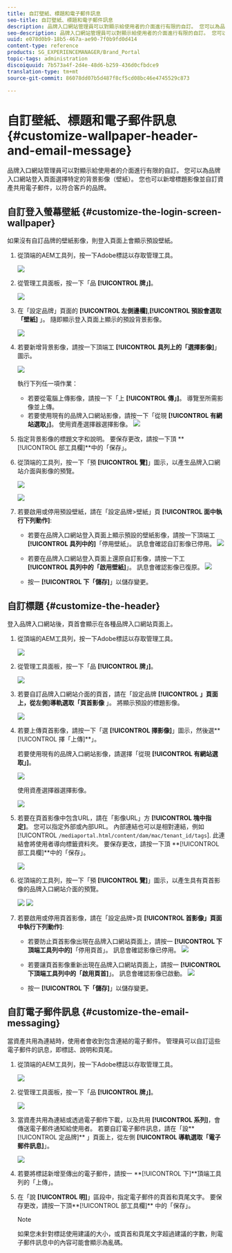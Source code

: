 ```yaml
---
title: 自訂壁紙、標題和電子郵件訊息
seo-title: 自訂壁紙、標題和電子郵件訊息
description: 品牌入口網站管理員可以對顯示給使用者的介面進行有限的自訂。 您可以為品牌入口網站登入頁面選擇特定的背景影像（壁紙）。 您也可以新增標題影像並自訂資產共用電子郵件，以符合客戶的品牌。
seo-description: 品牌入口網站管理員可以對顯示給使用者的介面進行有限的自訂。 您可以為品牌入口網站登入頁面選擇特定的背景影像（壁紙）。 您也可以新增標題影像並自訂資產共用電子郵件，以符合客戶的品牌。
uuid: e078d0b9-18b5-467a-ae90-7f0b9fd0d414
content-type: reference
products: SG_EXPERIENCEMANAGER/Brand_Portal
topic-tags: administration
discoiquuid: 7b573a4f-2d4e-48d6-b259-436d0cfbdce9
translation-type: tm+mt
source-git-commit: 86078dd07b5d487f8cf5cd08bc46e4745529c873

---
```



# 自訂壁紙、標題和電子郵件訊息 {#customize-wallpaper-header-and-email-message}

品牌入口網站管理員可以對顯示給使用者的介面進行有限的自訂。 您可以為品牌入口網站登入頁面選擇特定的背景影像（壁紙）。 您也可以新增標題影像並自訂資產共用電子郵件，以符合客戶的品牌。

## 自訂登入螢幕壁紙 {#customize-the-login-screen-wallpaper}

如果沒有自訂品牌的壁紙影像，則登入頁面上會顯示預設壁紙。

1. 從頂端的AEM工具列，按一下Adobe標誌以存取管理工具。

   ![](assets/aemlogo.png)

1. 從管理工具面板，按一下「品 **[!UICONTROL 牌」]**。


   ![](assets/admin-tools-panel-10.png)

1. 在「設定品牌」頁面的 **[!UICONTROL 左側邊欄]**,**[!UICONTROL &#x200B;預設會選取「壁紙]** 」。 隨即顯示登入頁面上顯示的預設背景影像。

   ![](assets/default_wallpaper.png)

1. 若要新增背景影像，請按一下頂端工 **[!UICONTROL 具列上的「選擇影像]**」圖示。

   ![](assets/choose_wallpaperimage.png)

   執行下列任一項作業：

   * 若要從電腦上傳影像，請按一下「上 **[!UICONTROL 傳」]**。 導覽至所需影像並上傳。
   * 若要使用現有的品牌入口網站影像，請按一下「從現 **[!UICONTROL 有網站選取」]**。 使用資產選擇器選擇影像。
   ![](assets/asset-picker.png)

1. 指定背景影像的標題文字和說明。 要保存更改，請按一下頂 **[!UICONTROL 部工具欄]**中的「保存」。

1. 從頂端的工具列，按一下「預 **[!UICONTROL 覽]**」圖示，以產生品牌入口網站介面與影像的預覽。

   ![](assets/chlimage_1.png)

   ![](assets/custom-wallpaper-preview.png)

1. 若要啟用或停用預設壁紙，請在「設定品牌>壁紙」頁 **[!UICONTROL 面中執行下列動作]**:

   * 若要在品牌入口網站登入頁面上顯示預設的壁紙影像，請按一下頂端工 **[!UICONTROL 具列中的]**「停用壁紙」。 訊息會確認自訂影像已停用。
   ![](assets/chlimage_1-1.png)

   * 若要在品牌入口網站登入頁面上還原自訂影像，請按一下工 **[!UICONTROL 具列中的「啟用壁紙]**」。 訊息會確認影像已復原。
   ![](assets/chlimage_1-2.png)

   * 按一 **[!UICONTROL 下「儲存]**」以儲存變更。



## 自訂標題 {#customize-the-header}

登入品牌入口網站後，頁首會顯示在各種品牌入口網站頁面上。

1. 從頂端的AEM工具列，按一下Adobe標誌以存取管理工具。

   ![](assets/aemlogo.png)

1. 從管理工具面板，按一下「品 **[!UICONTROL 牌」]**。

   ![](assets/admin-tools-panel-11.png)

1. 若要自訂品牌入口網站介面的頁首，請在「設定品牌 **[!UICONTROL 」頁面上，從左側]**導軌選取「頁首影像**** 」。 將顯示預設的標題影像。

   ![](assets/default-header.png)

1. 若要上傳頁首影像，請按一下「選 **[!UICONTROL 擇影像]**」圖示，然後選**[!UICONTROL &#x200B;擇「上傳]**」。

   若要使用現有的品牌入口網站影像，請選擇「從現 **[!UICONTROL 有網站選取」]**。

   ![](assets/choose_wallpaperimage-1.png)

   使用資產選擇器選擇影像。

   ![](assets/asset-picker-header.png)

1. 若要在頁首影像中包含URL，請在「影像URL」方 **[!UICONTROL 塊中指定]**。 您可以指定外部或內部URL。 內部連結也可以是相對連結，例如   [!UICONTROL `/mediaportal.html/content/dam/mac/tenant_id/tags`].
此連結會將使用者導向標籤資料夾。
要保存更改，請按一下頂 **[!UICONTROL 部工具欄]**中的「保存」。

   ![](assets/configure_brandingheaderimageurl.png)

1. 從頂端的工具列，按一下「預 **[!UICONTROL 覽]**」圖示，以產生具有頁首影像的品牌入口網站介面的預覽。

   ![](assets/chlimage_1-3.png)
   ![](assets/custom_header_preview.png)

1. 若要啟用或停用頁首影像，請在「設定品牌>頁 **[!UICONTROL 首影像」頁面中執行下列動作]**:

   * 若要防止頁首影像出現在品牌入口網站頁面上，請按一 **[!UICONTROL 下頂端工具列中的]**「停用頁首」。 訊息會確認影像已停用。
   ![](assets/chlimage_1-4.png)

   * 若要讓頁首影像重新出現在品牌入口網站頁面上，請按一 **[!UICONTROL 下頂端工具列中的「啟用頁首]**」。 訊息會確認影像已啟動。
   ![](assets/chlimage_1-5.png)

   * 按一 **[!UICONTROL 下「儲存]**」以儲存變更。



## 自訂電子郵件訊息 {#customize-the-email-messaging}

當資產共用為連結時，使用者會收到包含連結的電子郵件。 管理員可以自訂這些電子郵件的訊息，即標誌、說明和頁尾。

1. 從頂端的AEM工具列，按一下Adobe標誌以存取管理工具。

   ![](assets/aemlogo.png)

1. 從管理工具面板，按一下「品 **[!UICONTROL 牌」]**。

   ![](assets/admin-tools-panel-12.png)

1. 當資產共用為連結或透過電子郵件下載，以及共用 **[!UICONTROL 系列]**，會傳送電子郵件通知給使用者。 若要自訂電子郵件訊息，請在「設**[!UICONTROL &#x200B;定品牌]** 」頁面上，從左側 **[!UICONTROL 導軌選取「電子郵件訊息]**」。

   ![](assets/configure-branding-page-email.png)

1. 若要將標誌新增至傳出的電子郵件，請按一 **[!UICONTROL 下]**頂端工具列的「上傳」。

1. 在「說 **[!UICONTROL 明]**」區段中，指定電子郵件的頁首和頁尾文字。 要保存更改，請按一下頂**[!UICONTROL &#x200B;部工具欄]** 中的「保存」。

   >[!NOTE]
   >
   >如果您未針對標誌使用建議的大小，或頁首和頁尾文字超過建議的字數，則電子郵件訊息中的內容可能會顯示為亂碼。
